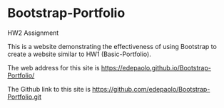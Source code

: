 # Bootstrap-Portfolio
HW2 Assignment

This is a website demonstrating the effectiveness of using Bootstrap to create a website similar to HW1 (Basic-Portfolio).

The web address for this site is https://edepaolo.github.io/Bootstrap-Portfolio/

The Github link to this site is https://github.com/edepaolo/Bootstrap-Portfolio.git
